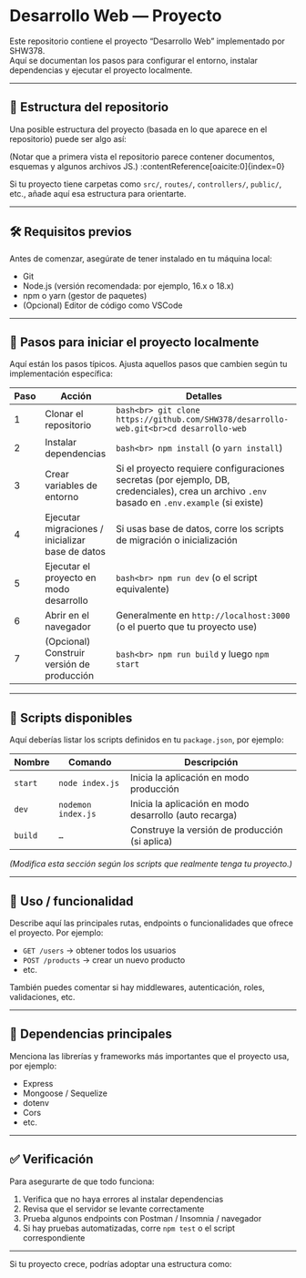 # Desarrollo Web — Proyecto

Este repositorio contiene el proyecto “Desarrollo Web” implementado por SHW378.  
Aquí se documentan los pasos para configurar el entorno, instalar dependencias y ejecutar el proyecto localmente.

---

## 📁 Estructura del repositorio

Una posible estructura del proyecto (basada en lo que aparece en el repositorio) puede ser algo así:


(Notar que a primera vista el repositorio parece contener documentos, esquemas y algunos archivos JS.) :contentReference[oaicite:0]{index=0}

Si tu proyecto tiene carpetas como `src/`, `routes/`, `controllers/`, `public/`, etc., añade aquí esa estructura para orientarte.

---

## 🛠 Requisitos previos

Antes de comenzar, asegúrate de tener instalado en tu máquina local:

- Git  
- Node.js (versión recomendada: por ejemplo, 16.x o 18.x)  
- npm o yarn (gestor de paquetes)  
- (Opcional) Editor de código como VSCode  

---

## 🚀 Pasos para iniciar el proyecto localmente

Aquí están los pasos típicos. Ajusta aquellos pasos que cambien según tu implementación específica:

| Paso | Acción | Detalles |
|---|---|---|
| 1 | Clonar el repositorio | ```bash<br> git clone https://github.com/SHW378/desarrollo-web.git<br>cd desarrollo-web``` |
| 2 | Instalar dependencias | ```bash<br> npm install``` (o `yarn install`) |
| 3 | Crear variables de entorno | Si el proyecto requiere configuraciones secretas (por ejemplo, DB, credenciales), crea un archivo `.env` basado en `.env.example` (si existe) |
| 4 | Ejecutar migraciones / inicializar base de datos | Si usas base de datos, corre los scripts de migración o inicialización |
| 5 | Ejecutar el proyecto en modo desarrollo | ```bash<br> npm run dev``` (o el script equivalente) |
| 6 | Abrir en el navegador | Generalmente en `http://localhost:3000` (o el puerto que tu proyecto use) |
| 7 | (Opcional) Construir versión de producción | ```bash<br> npm run build``` y luego ```npm start``` |

---

## 🔧 Scripts disponibles

Aquí deberías listar los scripts definidos en tu `package.json`, por ejemplo:

| Nombre | Comando | Descripción |
|---|---|---|
| `start` | `node index.js` | Inicia la aplicación en modo producción |
| `dev` | `nodemon index.js` | Inicia la aplicación en modo desarrollo (auto recarga) |
| `build` | `…` | Construye la versión de producción (si aplica) |

*(Modifica esta sección según los scripts que realmente tenga tu proyecto.)*

---

## 🧪 Uso / funcionalidad

Describe aquí las principales rutas, endpoints o funcionalidades que ofrece el proyecto. Por ejemplo:

- `GET /users` → obtener todos los usuarios  
- `POST /products` → crear un nuevo producto  
- etc.

También puedes comentar si hay middlewares, autenticación, roles, validaciones, etc.

---

## 🧩 Dependencias principales

Menciona las librerías y frameworks más importantes que el proyecto usa, por ejemplo:

- Express  
- Mongoose / Sequelize  
- dotenv  
- Cors  
- etc.

---

## ✅ Verificación

Para asegurarte de que todo funciona:

1. Verifica que no haya errores al instalar dependencias  
2. Revisa que el servidor se levante correctamente  
3. Prueba algunos endpoints con Postman / Insomnia / navegador  
4. Si hay pruebas automatizadas, corre `npm test` o el script correspondiente  

---

Si tu proyecto crece, podrías adoptar una estructura como:

